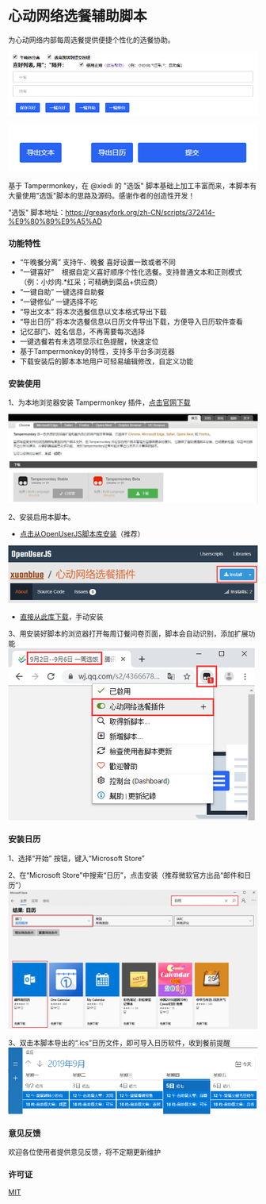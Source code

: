 # 心动网络选餐辅助脚本
为心动网络内部每周选餐提供便捷个性化的选餐协助。

![](./images/select.png)

![](./images/export.png)

基于 Tampermonkey，在 @xiedi 的 "选饭" 脚本基础上加工丰富而来，本脚本有大量使用"选饭"脚本的思路及源码。感谢作者的创造性开发！

"选饭" 脚本地址：https://greasyfork.org/zh-CN/scripts/372414-%E9%80%89%E9%A5%AD


### 功能特性
* “午晚餐分离” 支持午、晚餐 喜好设置一致或者不同
* “一键喜好” &nbsp;&nbsp;  根据自定义喜好顺序个性化选餐。支持普通文本和正则模式（例：小炒肉.\*红采；可精确到菜品+供应商）
* “一键自助”   一键选择自助餐
* “一键修仙”   一键选择不吃
* “导出文本”   将本次选餐信息以文本格式导出下载
* “导出日历”   将本次选餐信息以日历文件导出下载，方便导入日历软件查看
* 记忆部门、姓名信息，不再需要每次选择
* 一键选餐若有未选项显示红色提醒，快速定位
* 基于Tampermonkey的特性，支持多平台多浏览器
* 下载安装后的脚本本地用户可轻易编辑修改，自定义功能

### 安装使用
1、为本地浏览器安装 Tampermonkey 插件，[点击官网下载](https://www.tampermonkey.net/index.php?ext=dhdg)

![](./images/Tampermonkey.png)

2、安装启用本脚本。
* [点击从OpenUserJS脚本库安装](https://openuserjs.org/scripts/xuanblue/%E5%BF%83%E5%8A%A8%E7%BD%91%E7%BB%9C%E9%80%89%E9%A4%90%E8%84%9A%E6%9C%AC)（推荐）

![](./images/openUserJS.png)
* [直接从此库下载](./心动网络选餐脚本.user.js)，手动安装

3、用安装好脚本的浏览器打开每周订餐问卷页面，脚本会自动识别，添加扩展功能
![](./images/extension.png)


### 安装日历
1、选择“开始” 按钮，键入“Microsoft Store”

2、在“Microsoft Store”中搜索“日历”，点击安装（推荐微软官方出品“邮件和日历”）
![](./images/calendar.png)

3、双击本脚本导出的“.ics”日历文件，即可导入日历软件，收到餐前提醒
![](./images/schedule.png)

### 意见反馈
欢迎各位使用者提供意见反馈，将不定期更新维护

### 许可证
[MIT](./LICENSE)
